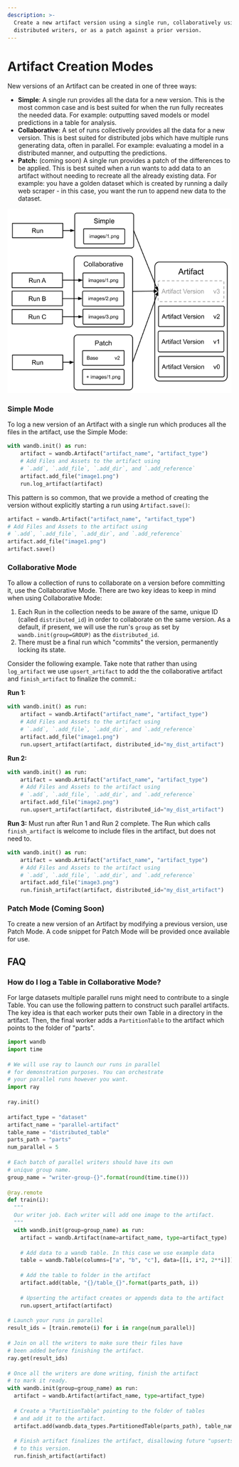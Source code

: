 ```yaml
---
description: >-
  Create a new artifact version using a single run, collaboratively using
  distributed writers, or as a patch against a prior version.
---
```


# Artifact Creation Modes

New versions of an Artifact can be created in one of three ways:

* **Simple**: A single run provides all the data for a new version. This is the most common case and is best suited for when the run fully recreates the needed data. For example: outputting saved models or model predictions in a table for analysis.
* **Collaborative**: A set of runs collectively provides all the data for a new version. This is best suited for distributed jobs which have multiple runs generating data, often in parallel. For example: evaluating a model in a distributed manner, and outputting the predictions.
* **Patch:** (coming soon) A single run provides a patch of the differences to be applied. This is best suited when a run wants to add data to an artifact without needing to recreate all the already existing data. For example: you have a golden dataset which is created by running a daily web scraper - in this case, you want the run to append new data to the dataset.

![](<../../.gitbook/assets/Artifact Version Types (2).png>)

### Simple Mode

To log a new version of an Artifact with a single run which produces all the files in the artifact, use the Simple Mode:

```python
with wandb.init() as run:
	artifact = wandb.Artifact("artifact_name", "artifact_type")
	# Add Files and Assets to the artifact using 
	# `.add`, `.add_file`, `.add_dir`, and `.add_reference`
	artifact.add_file("image1.png")
	run.log_artifact(artifact)
```

This pattern is so common, that we provide a method of creating the version without explicitly starting a run using `Artifact.save()`:

```python
artifact = wandb.Artifact("artifact_name", "artifact_type")
# Add Files and Assets to the artifact using 
# `.add`, `.add_file`, `.add_dir`, and `.add_reference`
artifact.add_file("image1.png")
artifact.save()
```

### Collaborative Mode

To allow a collection of runs to collaborate on a version before committing it, use the Collaborative Mode. There are two key ideas to keep in mind when using Collaborative Mode:

1. Each Run in the collection needs to be aware of the same, unique ID (called `distributed_id`) in order to collaborate on the same version. As a default, if present, we will use the run's `group` as set by `wandb.init(group=GROUP)` as the `distributed_id`.
2. There must be a final run which "commits" the version, permanently locking its state.

Consider the following example. Take note that rather than using `log_artifact` we use `upsert_artifact` to add the the collaborative artifact and `finish_artifact` to finalize the commit.:

**Run 1:**

```python
with wandb.init() as run:
	artifact = wandb.Artifact("artifact_name", "artifact_type")
	# Add Files and Assets to the artifact using 
	# `.add`, `.add_file`, `.add_dir`, and `.add_reference`
	artifact.add_file("image1.png")
	run.upsert_artifact(artifact, distributed_id="my_dist_artifact")
```

**Run 2:**

```python
with wandb.init() as run:
	artifact = wandb.Artifact("artifact_name", "artifact_type")
	# Add Files and Assets to the artifact using 
	# `.add`, `.add_file`, `.add_dir`, and `.add_reference`
	artifact.add_file("image2.png")
	run.upsert_artifact(artifact, distributed_id="my_dist_artifact")
```

**Run 3:** Must run after Run 1 and Run 2 complete. The Run which calls `finish_artifact` is welcome to include files in the artifact, but does not need to.

```python
with wandb.init() as run:
	artifact = wandb.Artifact("artifact_name", "artifact_type")
	# Add Files and Assets to the artifact using 
	# `.add`, `.add_file`, `.add_dir`, and `.add_reference`
	artifact.add_file("image3.png")
	run.finish_artifact(artifact, distributed_id="my_dist_artifact")
```

### Patch Mode (Coming Soon)

To create a new version of an Artifact by modifying a previous version, use Patch Mode. A code snippet for Patch Mode will be provided once available for use.

## FAQ

### How do I log a Table in Collaborative Mode?

For large datasets multiple parallel runs might need to contribute to a single Table. You can use the following pattern to construct such parallel artifacts. The key idea is that each worker puts their own Table in a directory in the artifact. Then, the final worker adds a `PartitionTable` to the artifact which points to the folder of "parts".

```python
import wandb
import time

# We will use ray to launch our runs in parallel
# for demonstration purposes. You can orchestrate
# your parallel runs however you want.
import ray

ray.init()

artifact_type = "dataset"
artifact_name = "parallel-artifact"
table_name = "distributed_table"
parts_path = "parts"
num_parallel = 5

# Each batch of parallel writers should have its own
# unique group name.
group_name = "writer-group-{}".format(round(time.time()))

@ray.remote
def train(i):
  """
  Our writer job. Each writer will add one image to the artifact.
  """
  with wandb.init(group=group_name) as run:
    artifact = wandb.Artifact(name=artifact_name, type=artifact_type)
    
    # Add data to a wandb table. In this case we use example data
    table = wandb.Table(columns=["a", "b", "c"], data=[[i, i*2, 2**i]])
    
    # Add the table to folder in the artifact
    artifact.add(table, "{}/table_{}".format(parts_path, i))
    
    # Upserting the artifact creates or appends data to the artifact
    run.upsert_artifact(artifact)
  
# Launch your runs in parallel
result_ids = [train.remote(i) for i in range(num_parallel)]

# Join on all the writers to make sure their files have
# been added before finishing the artifact. 
ray.get(result_ids)

# Once all the writers are done writing, finish the artifact
# to mark it ready.
with wandb.init(group=group_name) as run:
  artifact = wandb.Artifact(artifact_name, type=artifact_type)
  
  # Create a "PartitionTable" pointing to the folder of tables
  # and add it to the artifact.
  artifact.add(wandb.data_types.PartitionedTable(parts_path), table_name)
  
  # Finish artifact finalizes the artifact, disallowing future "upserts"
  # to this version.
  run.finish_artifact(artifact)
```
